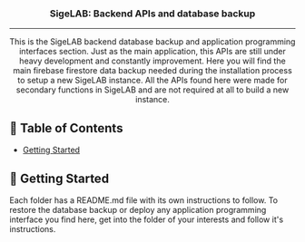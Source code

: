 <h3 align="center">SigeLAB: Backend APIs and database backup</h3>



---

<p align="center">
  This is the SigeLAB backend database backup and application programming interfaces section. Just as the main application, this APIs are still under heavy development and constantly improvement. Here you will find the main firebase firestore data backup needed during the installation process to setup a new SigeLAB instance. All the APIs found here were made for secondary functions in SigeLAB and are not required at all to build a new instance.
    <br>
</p>

## 📝 Table of Contents
- [Getting Started](#getting_started)



## 🏁 Getting Started <a name = "getting_started"></a>
Each folder has a README.md file with its own instructions to follow. To restore the database backup or deploy any application programming interface you find here, get into the folder of your interests and follow it's instructions.